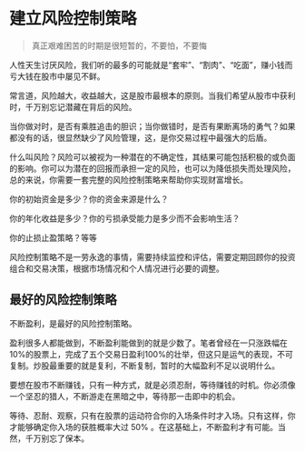# 建立风险控制策略

> 真正艰难困苦的时期是很短暂的，不要怕，不要悔

人性天生讨厌风险，我们听的最多的可能就是“套牢”、“割肉”、“吃面”，赚小钱而亏大钱在股市中屡见不鲜。

常言道，风险越大，收益越大，这是股市最根本的原则。当我们希望从股市中获利时，千万别忘记潜藏在背后的风险。

当你做对时，是否有乘胜追击的胆识；当你做错时，是否有果断离场的勇气？如果都没有的话，很显然缺少了风险管理，这，是你交易过程中最强大的后盾。

什么叫风险？风险可以被视为一种潜在的不确定性，其结果可能包括积极的或负面的影响。你可以为潜在的回报而承担一定的风险，也可以为降低损失而处理风险，总的来说，你需要一套完整的风险控制策略来帮助你实现财富增长。

你的初始资金是多少？你的资金来源是什么？

你的年化收益是多少？你的亏损承受能力是多少而不会影响生活？

你的止损止盈策略？等等

风险控制策略不是一劳永逸的事情，需要持续监控和评估，需要定期回顾你的投资组合和交易决策，根据市场情况和个人情况进行必要的调整。

## 最好的风险控制策略

不断盈利，是最好的风险控制策略。

盈利很多人都能做到，不断盈利能做到的就是少数了。笔者曾经在一只涨跌幅在10%的股票上，完成了五个交易日盈利100%的壮举，但这只是运气的表现，不可复制。炒股最重要的就是复利，不断复制，暂时的大幅盈利不足以说明什么。

要想在股市不断赚钱，只有一种方式，就是必须忍耐，等待赚钱的时机。你必须像一个坚忍的猎人，不断游走在黑暗之中，等待那一击即中的机会。

等待、忍耐、观察，只有在股票的运动符合你的入场条件时才入场。只有这样，你才能够确定你入场的获胜概率大过 50% 。在这基础上，不断盈利才有可能。当然，千万别忘了保本。